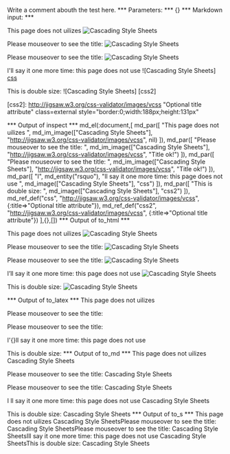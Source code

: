 Write a comment abouth the test here.
*** Parameters: ***
{}
*** Markdown input: ***

This page does not uilizes ![Cascading Style Sheets](http://jigsaw.w3.org/css-validator/images/vcss)


Please mouseover to see the title: ![Cascading Style Sheets](http://jigsaw.w3.org/css-validator/images/vcss "Title ok!")

Please mouseover to see the title: ![Cascading Style Sheets](http://jigsaw.w3.org/css-validator/images/vcss 'Title ok!')


I'll say it one more time: this page does not use ![Cascading Style Sheets] [css]

This is double size: ![Cascading Style Sheets] [css2]



[css]: http://jigsaw.w3.org/css-validator/images/vcss "Optional title attribute"

[css2]: http://jigsaw.w3.org/css-validator/images/vcss "Optional title attribute" class=external
   style="border:0;width:188px;height:131px"



*** Output of inspect ***
md_el(:document,[
	md_par([
		"This page does not uilizes ",
		md_im_image(["Cascading Style Sheets"], "http://jigsaw.w3.org/css-validator/images/vcss", nil)
	]),
	md_par([
		"Please mouseover to see the title: ",
		md_im_image(["Cascading Style Sheets"], "http://jigsaw.w3.org/css-validator/images/vcss", "Title ok!")
	]),
	md_par([
		"Please mouseover to see the title: ",
		md_im_image(["Cascading Style Sheets"], "http://jigsaw.w3.org/css-validator/images/vcss", "Title ok!")
	]),
	md_par([
		"I",
		md_entity("rsquo"),
		"ll say it one more time: this page does not use ",
		md_image(["Cascading Style Sheets"], "css")
	]),
	md_par([
		"This is double size: ",
		md_image(["Cascading Style Sheets"], "css2")
	]),
	md_ref_def("css", "http://jigsaw.w3.org/css-validator/images/vcss", {:title=>"Optional title attribute"}),
	md_ref_def("css2", "http://jigsaw.w3.org/css-validator/images/vcss", {:title=>"Optional title attribute"})
],{},[])
*** Output of to_html ***
<p>This page does not uilizes <img src="http://jigsaw.w3.org/css-validator/images/vcss" alt="Cascading Style Sheets"/></p>

<p>Please mouseover to see the title: <img src="http://jigsaw.w3.org/css-validator/images/vcss" alt="Cascading Style Sheets"/></p>

<p>Please mouseover to see the title: <img src="http://jigsaw.w3.org/css-validator/images/vcss" alt="Cascading Style Sheets"/></p>

<p>I&#8217;ll say it one more time: this page does not use <img src="http://jigsaw.w3.org/css-validator/images/vcss" alt="Cascading Style Sheets"/></p>

<p>This is double size: <img src="http://jigsaw.w3.org/css-validator/images/vcss" alt="Cascading Style Sheets"/></p>
*** Output of to_latex ***
This page does not uilizes 

Please mouseover to see the title: 

Please mouseover to see the title: 

I'{}ll say it one more time: this page does not use 

This is double size:
*** Output of to_md ***
This page does not uilizes
Cascading Style Sheets

Please mouseover to see the title:
Cascading Style Sheets

Please mouseover to see the title:
Cascading Style Sheets

I ll say it one more time: this page
does not use Cascading Style Sheets

This is double size:
Cascading Style Sheets
*** Output of to_s ***
This page does not uilizes Cascading Style SheetsPlease mouseover to see the title: Cascading Style SheetsPlease mouseover to see the title: Cascading Style SheetsIll say it one more time: this page does not use Cascading Style SheetsThis is double size: Cascading Style Sheets
